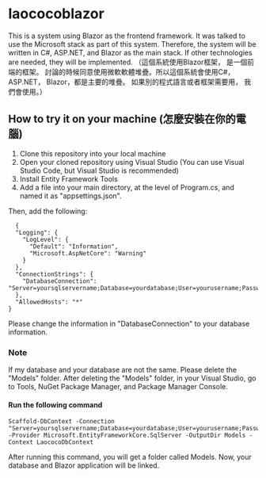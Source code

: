 # laococoblazor

This is a system using Blazor as the frontend framework. It was talked to use the Microsoft stack as part of this system. Therefore, the system will be written in C#, ASP.NET, and Blazor as the main stack. If other technologies are needed, they will be implemented. （這個系統使用Blazor框架， 是一個前端的框架。 討論的時候同意使用微軟軟體堆疊。所以這個系統會使用C#， ASP.NET， Blazor，都是主要的堆疊。 如果別的程式語言或者框架需要用， 我們會使用。）

## How to try it on your machine (怎麼安裝在你的電腦)

1. Clone this repository into your local machine
2. Open your cloned repository using Visual Studio (You can use Visual Studio Code, but Visual Studio is recommended)
3. Install Entity Framework Tools
4. Add a file into your main directory, at the level of Program.cs, and named it as "appsettings.json".

Then, add the following: 
```
  {
  "Logging": {
    "LogLevel": {
      "Default": "Information",
      "Microsoft.AspNetCore": "Warning"
    }
  },
  "ConnectionStrings": {
    "DatabaseConnection": "Server=yoursqlservername;Database=yourdatabase;User=yourusername;Password=yourpassword;TrustServerCertificate=True"
  },
  "AllowedHosts": "*"
}
```

Please change the information in "DatabaseConnection" to your database information.

### Note
If my database and your database are not the same. Please delete the "Models" folder. After deleting the "Models" folder, in your Visual Studio, go to Tools, NuGet Package Manager, and Package Manager Console.

#### Run the following command
```
Scaffold-DbContext -Connection "Server=yoursqlservername;Database=yourdatabase;User=yourusername;Password=yourpassword;TrustServerCertificate=True" -Provider Microsoft.EntityFrameworkCore.SqlServer -OutputDir Models -Context LaococoDbContext
```

After running this command, you will get a folder called Models. Now, your database and Blazor application will be linked.
